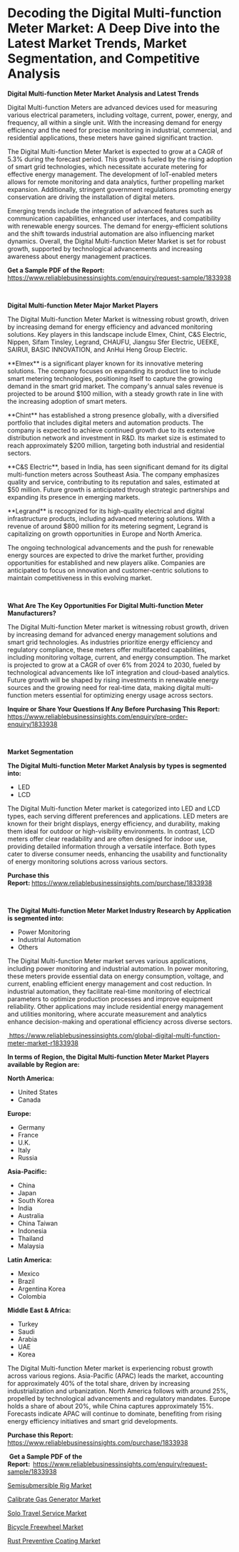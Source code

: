 <p><h1>Decoding the Digital Multi-function Meter Market: A Deep Dive into the Latest Market Trends, Market Segmentation, and Competitive Analysis</h1></p><p><strong>Digital Multi-function Meter Market Analysis and Latest Trends</strong></p>
<p><p>Digital Multi-function Meters are advanced devices used for measuring various electrical parameters, including voltage, current, power, energy, and frequency, all within a single unit. With the increasing demand for energy efficiency and the need for precise monitoring in industrial, commercial, and residential applications, these meters have gained significant traction.</p><p>The Digital Multi-function Meter Market is expected to grow at a CAGR of 5.3% during the forecast period. This growth is fueled by the rising adoption of smart grid technologies, which necessitate accurate metering for effective energy management. The development of IoT-enabled meters allows for remote monitoring and data analytics, further propelling market expansion. Additionally, stringent government regulations promoting energy conservation are driving the installation of digital meters.</p><p>Emerging trends include the integration of advanced features such as communication capabilities, enhanced user interfaces, and compatibility with renewable energy sources. The demand for energy-efficient solutions and the shift towards industrial automation are also influencing market dynamics. Overall, the Digital Multi-function Meter Market is set for robust growth, supported by technological advancements and increasing awareness about energy management practices.</p></p>
<p><strong>Get a Sample PDF of the Report:&nbsp;</strong> <a href="https://www.reliablebusinessinsights.com/enquiry/request-sample/1833938?utm_campaign=60&utm_medium=2&utm_source=Github&utm_content=ia&utm_term=17102024&utm_id=digital-multi-function-meter">https://www.reliablebusinessinsights.com/enquiry/request-sample/1833938</a></p>
<p>&nbsp;</p>
<p><strong>Digital Multi-function Meter Major Market Players</strong></p>
<p><p>The Digital Multi-function Meter Market is witnessing robust growth, driven by increasing demand for energy efficiency and advanced monitoring solutions. Key players in this landscape include Elmex, Chint, C&S Electric, Nippen, Sifam Tinsley, Legrand, CHAUFU, Jiangsu Sfer Electric, UEEKE, SAIRUI, BASIC INNOVATION, and AnHui Heng Group Electric.</p><p>**Elmex** is a significant player known for its innovative metering solutions. The company focuses on expanding its product line to include smart metering technologies, positioning itself to capture the growing demand in the smart grid market. The company's annual sales revenue is projected to be around $100 million, with a steady growth rate in line with the increasing adoption of smart meters.</p><p>**Chint** has established a strong presence globally, with a diversified portfolio that includes digital meters and automation products. The company is expected to achieve continued growth due to its extensive distribution network and investment in R&D. Its market size is estimated to reach approximately $200 million, targeting both industrial and residential sectors.</p><p>**C&S Electric**, based in India, has seen significant demand for its digital multi-function meters across Southeast Asia. The company emphasizes quality and service, contributing to its reputation and sales, estimated at $50 million. Future growth is anticipated through strategic partnerships and expanding its presence in emerging markets.</p><p>**Legrand** is recognized for its high-quality electrical and digital infrastructure products, including advanced metering solutions. With a revenue of around $800 million for its metering segment, Legrand is capitalizing on growth opportunities in Europe and North America.</p><p>The ongoing technological advancements and the push for renewable energy sources are expected to drive the market further, providing opportunities for established and new players alike. Companies are anticipated to focus on innovation and customer-centric solutions to maintain competitiveness in this evolving market.</p></p>
<p>&nbsp;</p>
<p><strong>What Are The Key Opportunities For Digital Multi-function Meter Manufacturers?</strong></p>
<p><p>The Digital Multi-function Meter market is witnessing robust growth, driven by increasing demand for advanced energy management solutions and smart grid technologies. As industries prioritize energy efficiency and regulatory compliance, these meters offer multifaceted capabilities, including monitoring voltage, current, and energy consumption. The market is projected to grow at a CAGR of over 6% from 2024 to 2030, fueled by technological advancements like IoT integration and cloud-based analytics. Future growth will be shaped by rising investments in renewable energy sources and the growing need for real-time data, making digital multi-function meters essential for optimizing energy usage across sectors.</p></p>
<p><strong>Inquire or Share Your Questions If Any Before Purchasing This Report:</strong> <a href="https://www.reliablebusinessinsights.com/enquiry/pre-order-enquiry/1833938?utm_campaign=60&utm_medium=2&utm_source=Github&utm_content=ia&utm_term=17102024&utm_id=digital-multi-function-meter">https://www.reliablebusinessinsights.com/enquiry/pre-order-enquiry/1833938</a></p>
<p>&nbsp;</p>
<p><strong>Market Segmentation</strong></p>
<p><strong>The Digital Multi-function Meter Market Analysis by types is segmented into:</strong></p>
<p><ul><li>LED</li><li>LCD</li></ul></p>
<p><p>The Digital Multi-function Meter market is categorized into LED and LCD types, each serving different preferences and applications. LED meters are known for their bright displays, energy efficiency, and durability, making them ideal for outdoor or high-visibility environments. In contrast, LCD meters offer clear readability and are often designed for indoor use, providing detailed information through a versatile interface. Both types cater to diverse consumer needs, enhancing the usability and functionality of energy monitoring solutions across various sectors.</p></p>
<p><strong>Purchase this Report:&nbsp;</strong><a href="https://www.reliablebusinessinsights.com/purchase/1833938?utm_campaign=60&utm_medium=2&utm_source=Github&utm_content=ia&utm_term=17102024&utm_id=digital-multi-function-meter">https://www.reliablebusinessinsights.com/purchase/1833938</a></p>
<p>&nbsp;</p>
<p><strong>The Digital Multi-function Meter Market Industry Research by Application is segmented into:</strong></p>
<p><ul><li>Power Monitoring</li><li>Industrial Automation</li><li>Others</li></ul></p>
<p><p>The Digital Multi-function Meter market serves various applications, including power monitoring and industrial automation. In power monitoring, these meters provide essential data on energy consumption, voltage, and current, enabling efficient energy management and cost reduction. In industrial automation, they facilitate real-time monitoring of electrical parameters to optimize production processes and improve equipment reliability. Other applications may include residential energy management and utilities monitoring, where accurate measurement and analytics enhance decision-making and operational efficiency across diverse sectors.</p></p>
<p><a href="https://www.reliablebusinessinsights.com/global-digital-multi-function-meter-market-r1833938?utm_campaign=60&utm_medium=2&utm_source=Github&utm_content=ia&utm_term=17102024&utm_id=digital-multi-function-meter">&nbsp;https://www.reliablebusinessinsights.com/global-digital-multi-function-meter-market-r1833938</a></p>
<p><strong>In terms of Region, the Digital Multi-function Meter Market Players available by Region are:</strong></p>
<p>
    <p> <strong> North America: </strong>
        <ul>
            <li>United States</li>
            <li>Canada</li>
        </ul>
        </p> 
    <p> <strong> Europe: </strong>
        <ul>
            <li>Germany</li>
            <li>France</li>
            <li>U.K.</li>
            <li>Italy</li>
            <li>Russia</li>
        </ul>
        </p> 
    <p> <strong> Asia-Pacific: </strong>
        <ul>
            <li>China</li>
            <li>Japan</li>
            <li>South Korea</li>
            <li>India</li>
            <li>Australia</li>
            <li>China Taiwan</li>
            <li>Indonesia</li>
            <li>Thailand</li>
            <li>Malaysia</li>
        </ul>
        </p> 
    <p> <strong> Latin America: </strong>
        <ul>
            <li>Mexico</li>
            <li>Brazil</li>
            <li>Argentina Korea</li>
            <li>Colombia</li>
        </ul>
        </p> 
    <p> <strong> Middle East & Africa: </strong>
        <ul>
            <li>Turkey</li>
            <li>Saudi</li>
            <li>Arabia</li>
            <li>UAE</li>
            <li>Korea</li>
        </ul>
    </p>
    </p>
<p><p>The Digital Multi-function Meter market is experiencing robust growth across various regions. Asia-Pacific (APAC) leads the market, accounting for approximately 40% of the total share, driven by increasing industrialization and urbanization. North America follows with around 25%, propelled by technological advancements and regulatory mandates. Europe holds a share of about 20%, while China captures approximately 15%. Forecasts indicate APAC will continue to dominate, benefiting from rising energy efficiency initiatives and smart grid developments.</p></p>
<p><strong>Purchase this Report: </strong><a href="https://www.reliablebusinessinsights.com/purchase/1833938?utm_campaign=60&utm_medium=2&utm_source=Github&utm_content=ia&utm_term=17102024&utm_id=digital-multi-function-meter">https://www.reliablebusinessinsights.com/purchase/1833938</a></p>
<p>&nbsp;<strong>Get a Sample PDF of the Report:&nbsp;&nbsp;</strong><a href="https://www.reliablebusinessinsights.com/enquiry/request-sample/1833938?utm_campaign=60&utm_medium=2&utm_source=Github&utm_content=ia&utm_term=17102024&utm_id=digital-multi-function-meter">https://www.reliablebusinessinsights.com/enquiry/request-sample/1833938</a></p>
<p><strong></strong></p>
<p><p><a href="https://issuu.com/reportprime-2/docs/semisubmersible-rig-market-size-203_5f061dc0d1f3b6?utm_campaign=60&utm_medium=2&utm_source=Github&utm_content=ia&utm_term=17102024&utm_id=digital-multi-function-meter">Semisubmersible Rig Market</a></p><p><a href="https://github.com/arnaudyclavinec/Market-Research-Report-List-1/blob/main/calibrate-gas-generator-market.md?utm_campaign=60&utm_medium=2&utm_source=Github&utm_content=ia&utm_term=17102024&utm_id=digital-multi-function-meter">Calibrate Gas Generator Market</a></p><p><a href="https://github.com/darientvns/Market-Research-Report-List-1/blob/main/solo-travel-service-market.md?utm_campaign=60&utm_medium=2&utm_source=Github&utm_content=ia&utm_term=17102024&utm_id=digital-multi-function-meter">Solo Travel Service Market</a></p><p><a href="https://issuu.com/reportprime-2/docs/bicycle-freewheel-market-size-2030._a26c733867d26d?utm_campaign=60&utm_medium=2&utm_source=Github&utm_content=ia&utm_term=17102024&utm_id=digital-multi-function-meter">Bicycle Freewheel Market</a></p><p><a href="https://www.linkedin.com/pulse/rust-preventive-coating-market-segmentation-applications-types-zuede?utm_campaign=60&utm_medium=2&utm_source=Github&utm_content=ia&utm_term=17102024&utm_id=digital-multi-function-meter">Rust Preventive Coating Market</a></p></p>
